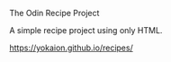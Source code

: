 The Odin Recipe Project

A simple recipe project using only HTML. 

https://yokaion.github.io/recipes/
